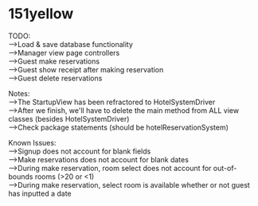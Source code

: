 # 151yellow
TODO:  
-->Load & save database functionality  
-->Manager view page controllers  
-->Guest make reservations  
-->Guest show receipt after making reservation  
-->Guest delete reservations  

Notes:  
-->The StartupView has been refractored to HotelSystemDriver  
-->After we finish, we'll have to delete the main method from ALL view classes (besides HotelSystemDriver)  
-->Check package statements (should be hotelReservationSystem)

Known Issues:  
-->Signup does not account for blank fields  
-->Make reservations does not account for blank dates  
-->During make reservation, room select does not account for out-of-bounds rooms (>20 or <1)  
-->During make reservation, select room is available whether or not guest has inputted a date  
